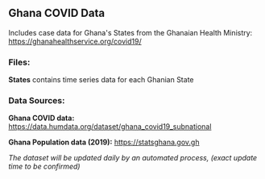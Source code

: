 ## Ghana COVID Data

Includes case data for Ghana's States from the Ghanaian Health Ministry: https://ghanahealthservice.org/covid19/
 
 
### Files:

**States** contains time series data for each Ghanian State


### Data Sources:

**Ghana COVID data:** https://data.humdata.org/dataset/ghana_covid19_subnational

**Ghana Population data (2019):** https://statsghana.gov.gh


_The dataset will be updated daily by an automated process, (exact update time to be confirmed)_
